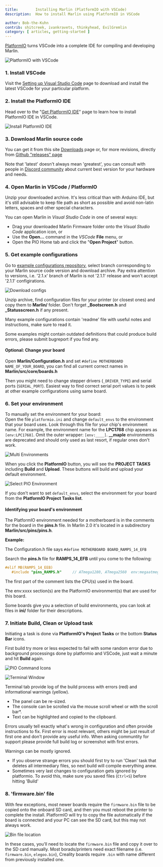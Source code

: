 ```yaml
---
title:        Installing Marlin (PlatformIO with VSCode)
description:  How to install Marlin using PlatformIO in VSCode

author: Bob-the-Kuhn
contrib: shitcreek, ivankravets, thinkyhead, EvilGremlin
category: [ articles, getting-started ]
---
```


[PlatformIO](//platformio.org/install/ide?install=vscode) turns VSCode into a complete IDE for compiling and developing Marlin.

![PlatformIO with VSCode](/assets/images/basics/install_platformio_vscode/platformio_vscode_screenshot.png)

### 1. Install VSCode

Visit the [Setting up Visual Studio Code](//code.visualstudio.com/docs/setup/setup-overview) page to download and install the latest VSCode for your particular platform.

### 2. Install the PlatformIO IDE

Head over to the "[Get PlatformIO IDE](//platformio.org/install/ide?install=vscode)" page to learn how to install PlatformIO IDE in VSCode.

![Install PlatformIO IDE](/assets/images/basics/install_platformio_vscode/install_platformio_vscode.png)

### 3. Download Marlin source code

You can get it from this site [Downloads](/meta/download/) page or, for more revisions, directly from [Github "releases" page](https://github.com/MarlinFirmware/Marlin/releases)

Note that 'latest' doesn't always mean 'greatest', you can consult with people in [Discord community](https://discord.gg/n5NJ59y) about current best version for your hardware and needs.

### 4. Open Marlin in VSCode / PlatformIO

Unzip your downloaded archive. It's less critical than with Arduino IDE, but it's still advisable to keep file path as short as possible and avoid non-latin letters, spaces and other special characters.

You can open Marlin in *Visual Studio Code* in one of several ways:
- Drag your downloaded Marlin Firmware folder onto the *Visual Studio Code* application icon, or
- Use the **Open…** command in the *VSCode* **File** menu, or
- Open the PIO Home tab and click the "**Open Project**" button.

### 5. Get example configurations

Go to [example configurations repository](https://github.com/MarlinFirmware/Configurations/), select branch corresponding to your Marlin source code version and download archive. Pay extra attention to versions, i.e. '2.1.x' branch of Marlin is not '2.1.1' release and won't accept '2.1.1' configirations.

![Download configs](/assets/images/basics/install_platformio_vscode/download_configs.png)

Unzip archive, find configuration files for your printer (or closest ones) and copy them to **Marlin/** folder. Don't forget **_Bootscreen.h** and **_Statusscreen.h** if any present.

Many example configurations contain 'readme' file with useful notes and instructions, make sure to read it.

Some examples might contain outdated definitions that could produce build errors, please submit bugreport if you find any.


#### Optional: Change your board

Open **Marlin/Configuration.h** and set `#define MOTHERBOARD NAME_OF_YOUR_BOARD`, you can find all current correct names in **Marlin/src/core/boards.h**

Then you might need to change stepper drivers (`_DRIVER_TYPE`) and serial ports (`SERIAL_PORT`). Easiest way to find correct serial port values is to peek at other example configurations using same board.


### 6. Set your environment

To manually set the environment for your board:<br/>
Open the file `platformio.ini` and change `default_envs` to the environment that your board uses. Look through this file for your chip's environment name. For example, the environment name for the **LPC1768** chip appears as `[env:LPC1768]`. Omit the outer wrapper: `[env:____]`.
**__maple** environments are deprecated and should only used as last resort, if regular ones don't work.

![Multi Environments](/assets/images/basics/install_platformio_vscode/platformio_ini.png)

When you click the **PlatformIO** button, you will see the **PROJECT TASKS** including **Build** and **Upload**. These buttons will build and upload your default environment.

![Select PIO Environment](/assets/images/basics/install_platformio_vscode/select_environment.png)

If you don't want to set `default_envs`, select the environment for your board from the **PlatformIO Project Tasks list**.

#### Identifying your board's environment

The PlatformIO environment needed for a motherboard is in the comments for the board in the **pins.h** file. In Marlin 2.0 it's located in a subdirectory **Marlin/src/pins/pins.h**.

**Example:**

  The Configuration.h file says `#define MOTHERBOARD BOARD_RAMPS_14_EFB`

  Search the **pins.h** file for **RAMPS_14_EFB** until you come to the following:

  ```cpp
  #elif MB(RAMPS_14_EEB)
     #include "pins_RAMPS.h"     // ATmega1280, ATmega2560  env:megaatmega1280 env:megaatmega2560
  ```

  The first part of the comment lists the CPU(s) used in the board.

  The env:xxxx section(s) are the PlatformIO environment(s) that are used for this board.

Some boards give you a selection of build environments, you can look at files in **ini/** folder for their descriptions.

### 7. Initiate Build, Clean or Upload task

Initiating a task is done via **PlatformIO's Project Tasks** or the bottom **Status Bar** icons.

First build try more or less expected to fail with some random error due to background processings done by platformio and VSCode, just wait a minute and hit **Build** again.

![PIO Command Icons](/assets/images/basics/install_platformio_vscode/pio_command_icons_call_outs.png)

![Terminal Window](/assets/images/basics/install_platformio_vscode/terminal_window.png)

Terminal tab provide log of the build process with errors (red) and informational warnings (yellow).
- The panel can be re-sized.
- The console can be scrolled via the mouse scroll wheel or with the scroll bar*.
- Text can be highlighted and copied to the clipboard.

Errors usually tell exactly what's wrong in configuration and often provide instructions to fix. First error is most relevant, others might be just result of first one and don't provide any useful info. When asking communtity for support please provide full build log or screenshot with first errors.

Warnings can be mostly ignored.

- If you observe strange errors you should first try to run 'Clean' task that deletes all intermediary files, so next build will compile everything anew. 
- Sometimes very last changes to configuration gets ignored by platformio. To avoid this, make sure you saved files (`Ctrl+S`) before hitting 'Build'

### 8. 'firmware.bin' file

With few exceptions, most newer boards require the `firmware.bin` file to be copied onto the onboard SD card, and then you must reboot the printer to complete the install. PlatformIO will try to copy the file automatically if the board is connected and your PC can see the SD card, but this may not always work.

![Bin file location](/assets/images/basics/install_platformio_vscode/firmware_bin.png)

In these cases, you'll need to locate the `firmware.bin` file and copy it over to the SD card manually. 
Most borads/printers need exact filename (i.e. `firmware.bin`, `elegoo.bin`), Creality boards require `.bin` with name different from previously installed one. 
